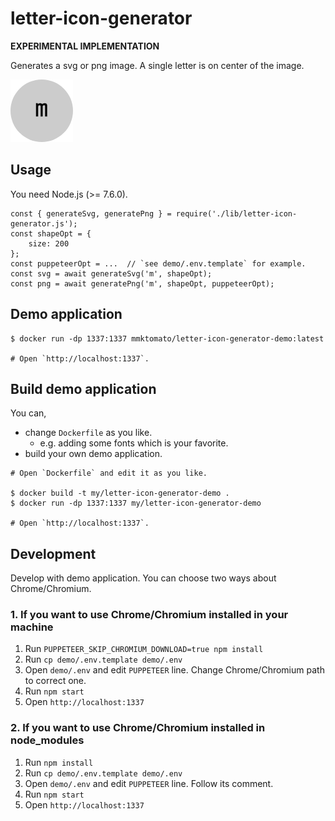 # letter-icon-generator

**EXPERIMENTAL IMPLEMENTATION**

Generates a svg or png image. A single letter is on center of the image.

![Sample](/sample.png)

## Usage

You need Node.js (>= 7.6.0).

```
const { generateSvg, generatePng } = require('./lib/letter-icon-generator.js');
const shapeOpt = {
    size: 200
};
const puppeteerOpt = ...  // `see demo/.env.template` for example.
const svg = await generateSvg('m', shapeOpt);
const png = await generatePng('m', shapeOpt, puppeteerOpt);
```

## Demo application

```
$ docker run -dp 1337:1337 mmktomato/letter-icon-generator-demo:latest

# Open `http://localhost:1337`.
```

## Build demo application

You can,

* change `Dockerfile` as you like.
    * e.g. adding some fonts which is your favorite.
* build your own demo application.

```
# Open `Dockerfile` and edit it as you like.

$ docker build -t my/letter-icon-generator-demo .
$ docker run -dp 1337:1337 my/letter-icon-generator-demo

# Open `http://localhost:1337`.
```

## Development

Develop with demo application. You can choose two ways about Chrome/Chromium.

### 1. If you want to use Chrome/Chromium installed in your machine

1. Run `PUPPETEER_SKIP_CHROMIUM_DOWNLOAD=true npm install`
1. Run `cp demo/.env.template demo/.env`
1. Open `demo/.env` and edit `PUPPETEER` line. Change Chrome/Chromium path to correct one.
1. Run `npm start`
1. Open `http://localhost:1337`

### 2. If you want to use Chrome/Chromium installed in node_modules

1. Run `npm install`
1. Run `cp demo/.env.template demo/.env`
1. Open `demo/.env` and edit `PUPPETEER` line. Follow its comment.
1. Run `npm start`
1. Open `http://localhost:1337`

